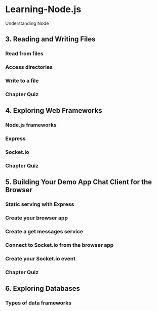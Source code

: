 # Learning-Node.js
Understanding Node

## 3. Reading and Writing Files
### Read from files
### Access directories
### Write to a file
### Chapter Quiz

## 4. Exploring Web Frameworks
### Node.js frameworks
### Express
### Socket.io
### Chapter Quiz

## 5. Building Your Demo App Chat Client for the Browser
### Static serving with Express
### Create your browser app
### Create a get messages service
### Connect to Socket.io from the browser app
### Create your Socket.io event
### Chapter Quiz

## 6. Exploring Databases
### Types of data frameworks
